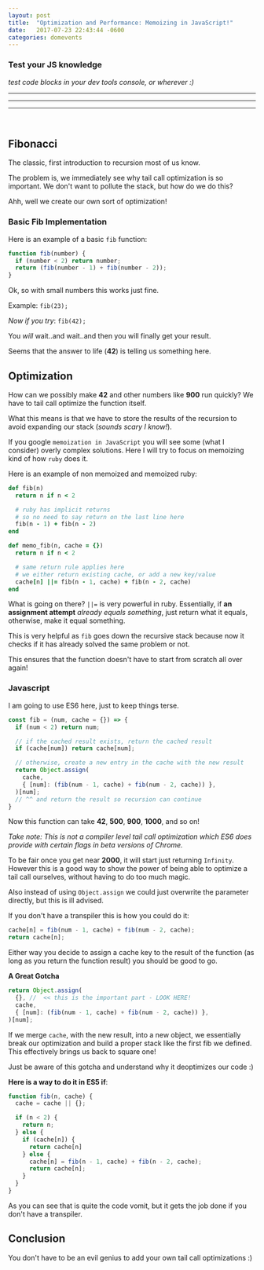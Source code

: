 ```yaml
---
layout: post
title:  "Optimization and Performance: Memoizing in JavaScript!"
date:   2017-07-23 22:43:44 -0600
categories: domevents
---
```

### Test your JS knowledge

_test code blocks in your dev tools console, or wherever :)_

<hr>
<hr>
<hr>
<br>

## Fibonacci

The classic, first introduction to recursion most of us know.

The problem is, we immediately see why tail call optimization is so important. We don't want to pollute the stack, but how do we do this?

Ahh, well we create our own sort of optimization!

### Basic Fib Implementation

Here is an example of a basic `fib` function:

```javascript
function fib(number) {
  if (number < 2) return number;
  return (fib(number - 1) + fib(number - 2));
}
```

Ok, so with small numbers this works just fine.

Example: `fib(23);`

_Now if you try_: `fib(42);`

You _will_ wait..and wait..and then you will  finally get your result.

Seems that the answer to life (**42**) is telling us something here.

## Optimization

How can we possibly make **42** and other numbers like **900** run quickly? We have to tail call optimize the function itself.

What this means is that we have to store the results of the recursion to avoid expanding our stack (_sounds scary I know!_).

If you google `memoization in JavaScript` you will see some (what I consider) overly complex solutions. Here I will try to focus on memoizing kind of how `ruby` does it.

Here is an example of non memoized and memoized ruby:

```ruby
def fib(n)
  return n if n < 2

  # ruby has implicit returns
  # so no need to say return on the last line here
  fib(n - 1) + fib(n - 2)
end

def memo_fib(n, cache = {})
  return n if n < 2

  # same return rule applies here
  # we either return existing cache, or add a new key/value
  cache[n] ||= fib(n - 1, cache) + fib(n - 2, cache)
end
```

What is going on there? `||=` is very powerful in ruby. Essentially, if **an assignment attempt** _already equals something_, just return what it equals, otherwise, make it equal something.

This is very helpful as `fib` goes down the recursive stack because now it checks if it has already solved the same problem or not.

This ensures that the function doesn't have to start from scratch all over again!

### Javascript

I am going to use ES6 here, just to keep things terse. 

```javascript
const fib = (num, cache = {}) => {
  if (num < 2) return num;

  // if the cached result exists, return the cached result
  if (cache[num]) return cache[num];

  // otherwise, create a new entry in the cache with the new result
  return Object.assign(
    cache,
    { [num]: (fib(num - 1, cache) + fib(num - 2, cache)) },
  )[num];
  // ^^ and return the result so recursion can continue
}
```

Now this function can take **42**, **500**, **900**, **1000**, and so on!

_Take note: This is not a compiler level tail call optimization which ES6 does provide with certain flags in beta versions of Chrome._

To be fair once you get near **2000**, it will start just returning `Infinity`. However this is a good way to show the power of being able to optimize a tail call ourselves, without having to do too much magic.

Also instead of using `Object.assign` we could just overwrite the parameter directly, but this is ill advised.

If you don't have a transpiler this is how you could do it:

```javascript
cache[n] = fib(num - 1, cache) + fib(num - 2, cache);
return cache[n];
```

Either way you decide to assign a cache key to the result of the function (as long as you return the function result) you should be good to go.


**A Great Gotcha**

```javascript
return Object.assign(
  {}, //  << this is the important part - LOOK HERE!
  cache,
  { [num]: (fib(num - 1, cache) + fib(num - 2, cache)) },
)[num];
```

If we merge `cache`, with the new result, into a new object, we essentially break our optimization and build a proper stack like the first fib we defined. This effectively brings us back to square one!

Just be aware of this gotcha and understand why it deoptimizes our code :)

**Here is a way to do it in ES5 if**:

```javascript
function fib(n, cache) {
  cache = cache || {};

  if (n < 2) {
    return n;
  } else {
    if (cache[n]) {
      return cache[n]
    } else {
      cache[n] = fib(n - 1, cache) + fib(n - 2, cache);
      return cache[n];
    }
  }
}
```

As you can see that is quite the code vomit, but it gets the job done if you don't have a transpiler.

## Conclusion

You don't have to be an evil genius to add your own tail call optimizations :)
